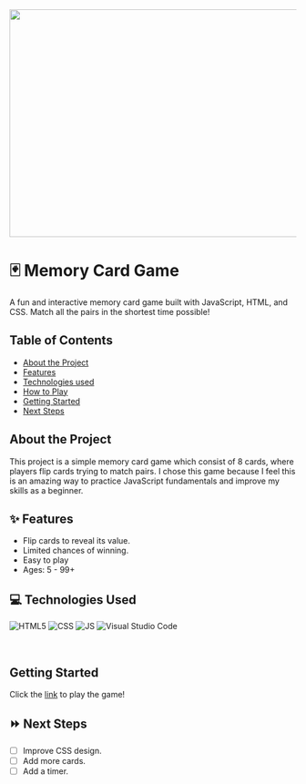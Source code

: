 <div id="header" align="center">

  <img src="https://i.imgur.com/y2SPx4E.jpg" width="800" height="400">

</div>

# 🃏 Memory Card Game

A fun and interactive memory card game built with JavaScript, HTML, and CSS. Match all the pairs in the shortest time possible!

## Table of Contents

- [About the Project](#about-the-ptoject)
- [Features](#features)
- [Technologies used](#Technologies-used)
- [How to Play](#How-to-play)
- [Getting Started](#Getting-started)
- [Next Steps](#Next-steps)

## About the Project

This project is a simple memory card game which consist of 8 cards, where players flip cards trying to match pairs. I chose this game because I feel this is an amazing way to practice JavaScript fundamentals and improve my skills as a beginner.

## ✨ Features

- Flip cards to reveal its value.
- Limited chances of winning.
- Easy to play
- Ages: 5 - 99+

## :computer: Technologies Used
<img alt="HTML5" src="https://img.shields.io/badge/Code-HTML5-informational?style=flat&logo=HTML5&color=E34F26"> <img alt="CSS" src="https://img.shields.io/badge/Code-CSS3-blue?style=flat&logo=css3&logoColor=blue"> <img alt="JS" src="https://img.shields.io/badge/Code-JavaScript-informational?style=flat&logo=JavaScript&color=F7DF1E"> <img alt="Visual Studio Code" src="https://img.shields.io/badge/VSCode-informational?style=flat&logo=VisualStudioCode&color=blue">

<br>

## Getting Started

Click the [link](http://127.0.0.1:5500/index.html) to play the game!

## ⏩ Next Steps

- [ ] Improve CSS design.
- [ ] Add more cards.
- [ ] Add a timer.
